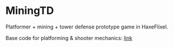 # MiningTD

Platformer + mining + tower defense prototype game in HaxeFlixel.

Base code for platforming & shooter mechanics: [link](https://github.com/AlfonzM/HaxeFlixelPlatformer/tree/shooter)
